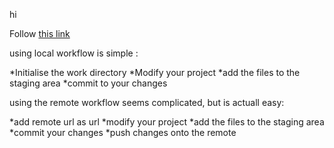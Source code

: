 hi

Follow [this link](./README.md)

using local workflow is simple :

*Initialise the work directory
*Modify your project 
*add the files to the staging area
*commit to your changes

using the remote workflow seems complicated, but is actuall easy:

*add remote url as url
*modify your project
*add the files to the staging area
*commit your changes
*push changes onto the remote
